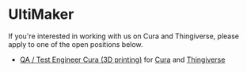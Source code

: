 # UltiMaker

If you're interested in working with us on Cura and Thingiverse, please apply to one of the open positions below. 
- [QA / Test Engineer Cura (3D printing)](https://www.linkedin.com/jobs/view/3516538895) for [Cura](https://github.com/Ultimaker/Cura) and [Thingiverse](https://www.thingiverse.com/)
